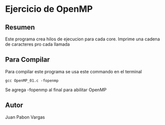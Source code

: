# Ejercicio de OpenMP

## Resumen

Este programa crea hilos de ejecucion para cada core. Imprime una cadena de caracteres pro cada llamada

## Para Compilar

Para compilar este programa se usa este commando en el terminal

    gcc OpenMP_01.c -fopenmp 

Se agrega -fopenmp al final para abilitar OpenMP

## Autor

Juan Pabon Vargas
